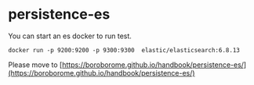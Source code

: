 # persistence-es

You can start an es docker to run test.
```
docker run -p 9200:9200 -p 9300:9300  elastic/elasticsearch:6.8.13
```

Please move to [https://boroborome.github.io/handbook/persistence-es/](https://boroborome.github.io/handbook/persistence-es/)
